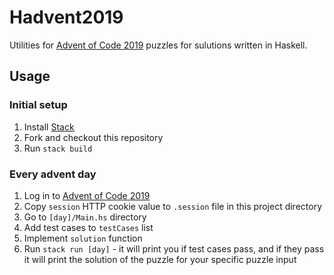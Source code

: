 # Hadvent2019

Utilities for [Advent of Code 2019](https://adventofcode.com/2019) puzzles for sulutions written in Haskell.

## Usage

### Initial setup

1. Install [Stack](https://docs.haskellstack.org/en/stable/README/)
1. Fork and checkout this repository
1. Run `stack build`

### Every advent day

1. Log in to [Advent of Code 2019](https://adventofcode.com/2019)
1. Copy `session` HTTP cookie value to `.session` file in this project directory
1. Go to `[day]/Main.hs` directory
1. Add test cases to `testCases` list
1. Implement `solution` function
1. Run `stack run [day]` - it will print you if test cases pass, and if they pass it will print the solution of the puzzle for your specific puzzle input
